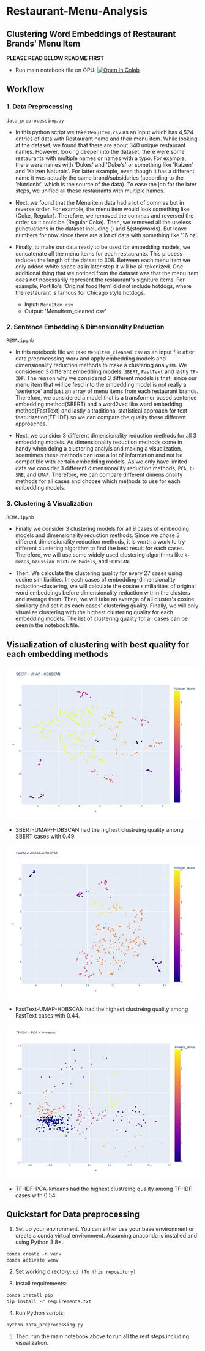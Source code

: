 # Restaurant-Menu-Analysis

## Clustering Word Embeddings of Restaurant Brands' Menu Item
**PLEASE READ BELOW README FIRST**

- Run main notebook file on GPU: [![Open In Colab](https://colab.research.google.com/assets/colab-badge.svg)](https://colab.research.google.com/github/alexdseo/Restaurant-menu-Analysis/blob/master/REMA.ipynb)

## Workflow

### 1. Data Preprocessing

`data_preprocessing.py`

- In this python script we take `MenuItem.csv` as an input which has 4,524 entries of data with Restaurant name and their menu item. While looking at the dataset, we found that there are about 340 unique restaurant names. However, looking deeper into the dataset, there were some restaurants with multiple names or names with a typo. For example, there were names with 'Dukes' and 'Duke's' or something like 'Kaizen' and 'Kaizen Naturals'. For latter example, even though it has a different name it was actually the same brand/subsidaries (according to the 'Nutrionix', which is the source of the data). To ease the job for the later steps, we unified all these restaurants with multiple names.

- Next, we found that the Menu item data had a lot of commas but in reverse order. For example, the menu item would look something like (Coke, Regular). Therefore, we removed the commas and reversed the order so it could be (Regular Coke). Then, we removed all the useless punctuations in the dataset including () and &(stopwords). But leave numbers for now since there are a lot of data with something like '16 oz'. 

- Finally, to make our data ready to be used for embedding models, we concatenate all the menu items for each restaurants. This process reduces the length of the datset to 308. Between each menu item we only added white space as in later step it will be all tokenized. One additional thing that we noticed from the dataset was that the menu item does not necessarily represent the restaurant's signiture items. For example, Portillo's 'Original food Item' did not include hotdogs, where the restaurant is famous for Chicago style hotdogs.

  - Input: `MenuItem.csv`
  - Output: 'MenuItem_cleaned.csv'

### 2. Sentence Embedding & Dimensionality Reduction

`REMA.ipynb`

- In this notebook file we take `MenuItem_cleaned.csv` as an input file after data preprocessing work and apply embedding models and dimensionality reduction methods to make a clustering analysis. We considered 3 different embedding models. `SBERT`,  `FastText`  and lastly `TF-IDF`. The reason why we considered 3 different models is that, since our menu item that will be feed into the embedding model is not really a 'sentence' and just an array of menu items from each restaurant brands. Therefore, we considered a model that is a transformer based sentence embedding method(SBERT) and a word2vec like word embedding method(FastText) and lastly a traditional statistical approach for text featurization(TF-IDF) so we can compare the quality these different approaches.

- Next, we consider 3 different dimensionality reduction methods for all 3 embedding models. As dimensionality reduction methods come in handy when doing a clustering analyis and making a visualization, soemtimes these methods can lose a lot of information and not be compatible with certain embedding models. As we only have limited data we consider 3 different dimensionaility reduction methods, `PCA`, `t-SNE`, and `UMAP`. Therefore, we can compare different dimensionality methods for all cases and choose which methods to use for each embedding models.

### 3. Clustering & Visualization

`REMA.ipynb`

- Finally we consider 3 clustering models for all 9 cases of embedding models and dimensionality reduction methods. Since we chose 3 different dimensionality reduction methods, it is worth a work to try different clustering algorithm to find the best result for each cases. Therefore, we will use some widely used clustering algorithms like `k-means`, `Gaussian Mixture Models`, and `HDBSCAN`.

- Then, We calculate the clustering quality for every 27 cases using cosine similiarities. In each cases of embedding-dimensionality reduction-clustering, we will calculate the cosine similiarities of original word embeddings before dimensionality reduction within the clusters and average them. Then, we will take an average of all cluster's cosine similiarty and set it as each cases' clustering quality. Finally, we will only visualize clustering with the highest clustering quality for each embedding models. The list of clustering quality for all cases can be seen in the notebook file.

## Visualization of clustering with best quality for each embedding methods

![alt text](https://github.com/alexdseo/Restaurant-Menu-Analysis/blob/master/SBERT.png)

- SBERT-UMAP-HDBSCAN had the highest clustreing quality among SBERT cases with 0.49.

![alt text](https://github.com/alexdseo/Restaurant-Menu-Analysis/blob/master/FastText.png)

- FastText-UMAP-HDBSCAN had the highest clustreing quality among FastText cases with 0.44.

![alt text](https://github.com/alexdseo/Restaurant-Menu-Analysis/blob/master/TF-IDF.png)

- TF-IDF-PCA-kmeans had the highest clustreing quality among TF-IDF cases with 0.54.

## Quickstart for Data preprocessing

1. Set up your environment. You can either use your base environment or create a conda virtual environment. Assuming anaconda is installed and using Python 3.8+:


```
conda create -n venv
conda activate venv
```

2. Set working directory:
`cd (To this repository)`

3. Install requirements:
```
conda install pip
pip install -r requirements.txt
```

4. Run Python scripts:
```
python data_preprocessing.py
```

5. Then, run the main notebook above to run all the rest steps including visualization.
